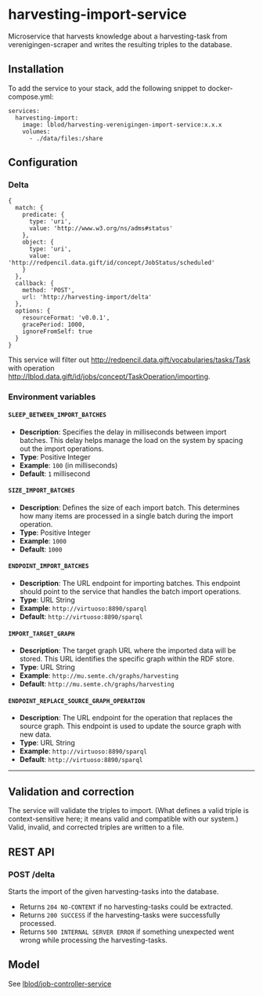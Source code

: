 # harvesting-import-service

Microservice that harvests knowledge about a harvesting-task from verenigingen-scraper
and writes the resulting triples to the database.

## Installation

To add the service to your stack, add the following snippet to docker-compose.yml:

```
services:
  harvesting-import:
    image: lblod/harvesting-verenigingen-import-service:x.x.x
    volumes:
      - ./data/files:/share
```

## Configuration

### Delta

```
{
  match: {
    predicate: {
      type: 'uri',
      value: 'http://www.w3.org/ns/adms#status'
    },
    object: {
      type: 'uri',
      value: 'http://redpencil.data.gift/id/concept/JobStatus/scheduled'
    }
  },
  callback: {
    method: 'POST',
    url: 'http://harvesting-import/delta'
  },
  options: {
    resourceFormat: 'v0.0.1',
    gracePeriod: 1000,
    ignoreFromSelf: true
  }
}
```

This service will filter out <http://redpencil.data.gift/vocabularies/tasks/Task> with operation <http://lblod.data.gift/id/jobs/concept/TaskOperation/importing>.

### Environment variables

#### `SLEEP_BETWEEN_IMPORT_BATCHES`

- **Description**: Specifies the delay in milliseconds between import batches. This delay helps manage the load on the system by spacing out the import operations.
- **Type**: Positive Integer
- **Example**: `100` (in milliseconds)
- **Default**: `1` millisecond

#### `SIZE_IMPORT_BATCHES`

- **Description**: Defines the size of each import batch. This determines how many items are processed in a single batch during the import operation.
- **Type**: Positive Integer
- **Example**: `1000`
- **Default**: `1000`

#### `ENDPOINT_IMPORT_BATCHES`

- **Description**: The URL endpoint for importing batches. This endpoint should point to the service that handles the batch import operations.
- **Type**: URL String
- **Example**: `http://virtuoso:8890/sparql`
- **Default**: `http://virtuoso:8890/sparql`

#### `IMPORT_TARGET_GRAPH`

- **Description**: The target graph URL where the imported data will be stored. This URL identifies the specific graph within the RDF store.
- **Type**: URL String
- **Example**: `http://mu.semte.ch/graphs/harvesting`
- **Default**: `http://mu.semte.ch/graphs/harvesting`

#### `ENDPOINT_REPLACE_SOURCE_GRAPH_OPERATION`

- **Description**: The URL endpoint for the operation that replaces the source graph. This endpoint is used to update the source graph with new data.
- **Type**: URL String
- **Example**: `http://virtuoso:8890/sparql`
- **Default**: `http://virtuoso:8890/sparql`

---

## Validation and correction

The service will validate the triples to import. (What defines a valid triple is context-sensitive here; it means valid and compatible with our system.)
Valid, invalid, and corrected triples are written to a file.

## REST API

### POST /delta

Starts the import of the given harvesting-tasks into the database.

- Returns `204 NO-CONTENT` if no harvesting-tasks could be extracted.
- Returns `200 SUCCESS` if the harvesting-tasks were successfully processed.
- Returns `500 INTERNAL SERVER ERROR` if something unexpected went wrong while processing the harvesting-tasks.

## Model

See [lblod/job-controller-service](https://github.com/lblod/job-controller-service)
